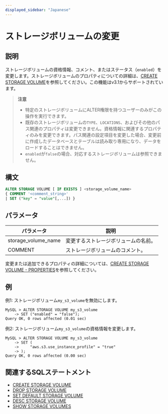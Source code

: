 ```yaml
---
displayed_sidebar: "Japanese"
---
```


# ストレージボリュームの変更

## 説明

ストレージボリュームの資格情報、コメント、またはステータス（`enabled`）を変更します。ストレージボリュームのプロパティについての詳細は、[CREATE STORAGE VOLUME](./CREATE_STORAGE_VOLUME.md)を参照してください。この機能はv3.1からサポートされています。

> **注意**
>
> - 特定のストレージボリュームにALTER権限を持つユーザーのみがこの操作を実行できます。
> - 既存のストレージボリュームの`TYPE`、`LOCATIONS`、およびその他のパス関連のプロパティは変更できません。資格情報に関連するプロパティのみを変更できます。パス関連の設定項目を変更した場合、変更前に作成したデータベースとテーブルは読み取り専用になり、データをロードすることはできません。
> - `enabled`が`false`の場合、対応するストレージボリュームは参照できません。

## 構文

```SQL
ALTER STORAGE VOLUME [ IF EXISTS ] <storage_volume_name>
{ COMMENT '<comment_string>'
| SET ("key" = "value"[,...]) }
```

## パラメータ

| **パラメータ**         | **説明**                                 |
| ------------------- | ---------------------------------------- |
| storage_volume_name | 変更するストレージボリュームの名前。                 |
| COMMENT             | ストレージボリュームのコメント。                        |

変更または追加できるプロパティの詳細については、[CREATE STORAGE VOLUME - PROPERTIES](./CREATE_STORAGE_VOLUME.md#properties)を参照してください。

## 例

例1: ストレージボリューム`my_s3_volume`を無効にします。

```Plain
MySQL > ALTER STORAGE VOLUME my_s3_volume
    -> SET ("enabled" = "false");
Query OK, 0 rows affected (0.01 sec)
```

例2: ストレージボリューム`my_s3_volume`の資格情報を変更します。

```Plain
MySQL > ALTER STORAGE VOLUME my_s3_volume
    -> SET (
    ->     "aws.s3.use_instance_profile" = "true"
    -> );
Query OK, 0 rows affected (0.00 sec)
```

## 関連するSQLステートメント

- [CREATE STORAGE VOLUME](./CREATE_STORAGE_VOLUME.md)
- [DROP STORAGE VOLUME](./DROP_STORAGE_VOLUME.md)
- [SET DEFAULT STORAGE VOLUME](./SET_DEFAULT_STORAGE_VOLUME.md)
- [DESC STORAGE VOLUME](./DESC_STORAGE_VOLUME.md)
- [SHOW STORAGE VOLUMES](./SHOW_STORAGE_VOLUMES.md)
